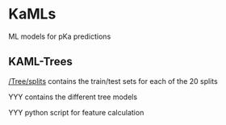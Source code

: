 # KaMLs
ML models for pKa predictions

## KAML-Trees

[/Tree/splits](splits) contains the train/test sets for each of the 20 splits

YYY contains the different tree models

YYY python script for feature calculation

